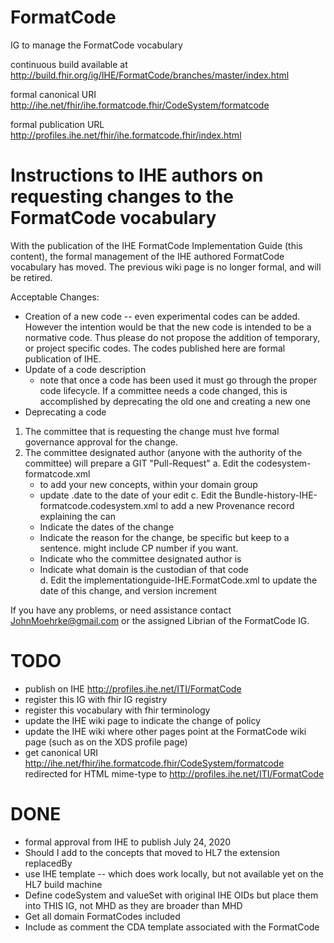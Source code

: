 # FormatCode
IG to manage the FormatCode vocabulary

continuous build available at http://build.fhir.org/ig/IHE/FormatCode/branches/master/index.html

formal canonical URI http://ihe.net/fhir/ihe.formatcode.fhir/CodeSystem/formatcode

formal publication URL http://profiles.ihe.net/fhir/ihe.formatcode.fhir/index.html

# Instructions to IHE authors on requesting changes to the FormatCode vocabulary
With the publication of the IHE FormatCode Implementation Guide (this content), the formal management of the IHE authored FormatCode vocabulary has moved. The previous wiki page is no longer formal, and will be retired.

Acceptable Changes:
* Creation of a new code -- even experimental codes can be added. However the intention would be that the new code is intended to be a normative code. Thus please do not propose the addition of temporary, or project specific codes. The codes published here are formal publication of IHE.
* Update of a code description
  * note that once a code has been used it must go through the proper code lifecycle. If a committee needs a code changed, this is accomplished by deprecating the old one and creating a new one
* Deprecating a code

1. The committee that is requesting the change must hve formal governance approval for the change. 
2. The committee designated author (anyone with the authority of the committee) will prepare a GIT "Pull-Request"
  a. Edit the codesystem-formatcode.xml 
    * to add your new concepts, within your domain group
    * update .date to the date of your edit
  c. Edit the Bundle-history-IHE-formatcode.codesystem.xml to add a new Provenance record explaining the can
    * Indicate the dates of the change
    * Indicate the reason for the change, be specific but keep to a sentence. might include CP number if you want.  
    * Indicate who the committee designated author is
    * Indicate what domain is the custodian of that code	
  d. Edit the implementationguide-IHE.FormatCode.xml to update the date of this change, and version increment
  
  If you have any problems, or need assistance contact JohnMoehrke@gmail.com or the assigned Librian of the FormatCode IG.
  
# TODO
* publish on IHE http://profiles.ihe.net/ITI/FormatCode 
* register this IG with fhir IG registry
* register this vocabulary with fhir terminology
* update the IHE wiki page to indicate the change of policy
* update the IHE wiki where other pages point at the FormatCode wiki page (such as on the XDS profile page)
* get canonical URI http://ihe.net/fhir/ihe.formatcode.fhir/CodeSystem/formatcode redirected for HTML mime-type to http://profiles.ihe.net/ITI/FormatCode

# DONE
* formal approval from IHE to publish July 24, 2020
* Should I add to the concepts that moved to HL7 the extension replacedBy
* use IHE template -- which does work locally, but not available yet on the HL7 build machine
* Define codeSystem and valueSet with original IHE OIDs but place them into THIS IG, not MHD as they are broader than MHD
* Get all domain FormatCodes included
* Include as comment the CDA template associated with the FormatCode
